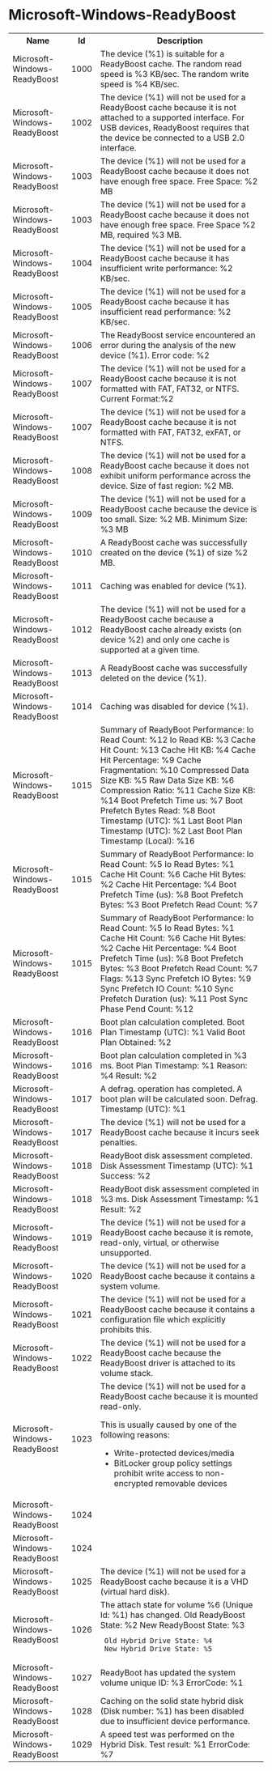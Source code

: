 # Microsoft-Windows-ReadyBoost

<table>
<colgroup><col/><col/><col/></colgroup>
<tr><th>Name</th><th>Id</th><th>Description</th></tr>
<tr><td>Microsoft-Windows-ReadyBoost</td><td>1000</td><td>The device (%1) is suitable for a ReadyBoost cache.  The random read speed is %3 KB/sec.  The random write speed is %4 KB/sec.</td></tr>
<tr><td>Microsoft-Windows-ReadyBoost</td><td>1002</td><td>The device (%1) will not be used for a ReadyBoost cache because it is not attached to a supported interface.
     For USB devices, ReadyBoost requires that the device be connected to a USB 2.0 interface.
</td></tr>
<tr><td>Microsoft-Windows-ReadyBoost</td><td>1003</td><td>The device (%1) will not be used for a ReadyBoost cache because it does not have enough free space. Free Space: %2 MB</td></tr>
<tr><td>Microsoft-Windows-ReadyBoost</td><td>1003</td><td>The device (%1) will not be used for a ReadyBoost cache because it does not have enough free space. Free Space %2 MB, required %3 MB.</td></tr>
<tr><td>Microsoft-Windows-ReadyBoost</td><td>1004</td><td>The device (%1) will not be used for a ReadyBoost cache because it has insufficient write performance: %2 KB/sec.</td></tr>
<tr><td>Microsoft-Windows-ReadyBoost</td><td>1005</td><td>The device (%1) will not be used for a ReadyBoost cache because it has insufficient read performance: %2 KB/sec.</td></tr>
<tr><td>Microsoft-Windows-ReadyBoost</td><td>1006</td><td>The ReadyBoost service encountered an error during the analysis of the new device (%1). Error code: %2</td></tr>
<tr><td>Microsoft-Windows-ReadyBoost</td><td>1007</td><td>The device (%1) will not be used for a ReadyBoost cache because it is not formatted with FAT, FAT32, or NTFS. Current Format:%2</td></tr>
<tr><td>Microsoft-Windows-ReadyBoost</td><td>1007</td><td>The device (%1) will not be used for a ReadyBoost cache because it is not formatted with FAT, FAT32, exFAT, or NTFS.</td></tr>
<tr><td>Microsoft-Windows-ReadyBoost</td><td>1008</td><td>The device (%1) will not be used for a ReadyBoost cache because it does not exhibit uniform performance across the device.  Size of fast region: %2 MB.</td></tr>
<tr><td>Microsoft-Windows-ReadyBoost</td><td>1009</td><td>The device (%1) will not be used for a ReadyBoost cache because the device is too small. Size: %2 MB.  Minimum Size: %3 MB</td></tr>
<tr><td>Microsoft-Windows-ReadyBoost</td><td>1010</td><td>A ReadyBoost cache was successfully created on the device (%1) of size %2 MB.</td></tr>
<tr><td>Microsoft-Windows-ReadyBoost</td><td>1011</td><td>Caching was enabled for device (%1).</td></tr>
<tr><td>Microsoft-Windows-ReadyBoost</td><td>1012</td><td>The device (%1) will not be used for a ReadyBoost cache because a ReadyBoost cache already exists (on device %2) and only one cache is supported at a given time.</td></tr>
<tr><td>Microsoft-Windows-ReadyBoost</td><td>1013</td><td>A ReadyBoost cache was successfully deleted on the device (%1).</td></tr>
<tr><td>Microsoft-Windows-ReadyBoost</td><td>1014</td><td>Caching was disabled for device (%1).</td></tr>
<tr><td>Microsoft-Windows-ReadyBoost</td><td>1015</td><td>Summary of ReadyBoot Performance:
     Io Read Count: %12
     Io Read KB: %3
     Cache Hit Count: %13
     Cache Hit KB: %4
     Cache Hit Percentage: %9
     Cache Fragmentation: %10
     Compressed Data Size KB: %5
     Raw Data Size KB: %6
     Compression Ratio: %11
     Cache Size KB: %14
     Boot Prefetch Time us: %7
     Boot Prefetch Bytes Read: %8
     Boot Timestamp (UTC): %1
     Last Boot Plan Timestamp (UTC): %2
     Last Boot Plan Timestamp (Local): %16</td></tr>
<tr><td>Microsoft-Windows-ReadyBoost</td><td>1015</td><td>Summary of ReadyBoot Performance:
     Io Read Count: %5
     Io Read Bytes: %1
     Cache Hit Count: %6
     Cache Hit Bytes: %2
     Cache Hit Percentage: %4
     Boot Prefetch Time (us): %8
     Boot Prefetch Bytes: %3
     Boot Prefetch Read Count: %7
</td></tr>
<tr><td>Microsoft-Windows-ReadyBoost</td><td>1015</td><td>Summary of ReadyBoot Performance:
     Io Read Count: %5
     Io Read Bytes: %1
     Cache Hit Count: %6
     Cache Hit Bytes: %2
     Cache Hit Percentage: %4
     Boot Prefetch Time (us): %8
     Boot Prefetch Bytes: %3
     Boot Prefetch Read Count: %7
     Flags: %13
     Sync Prefetch IO Bytes: %9
     Sync Prefetch IO Count: %10
     Sync Prefetch Duration (us): %11
     Post Sync Phase Pend Count: %12
</td></tr>
<tr><td>Microsoft-Windows-ReadyBoost</td><td>1016</td><td>Boot plan calculation completed.
     Boot Plan Timestamp (UTC): %1
     Valid Boot Plan Obtained: %2</td></tr>
<tr><td>Microsoft-Windows-ReadyBoost</td><td>1016</td><td>Boot plan calculation completed in %3 ms.
     Boot Plan Timestamp: %1
     Reason: %4
     Result: %2</td></tr>
<tr><td>Microsoft-Windows-ReadyBoost</td><td>1017</td><td>A defrag. operation has completed.  A boot plan will be calculated soon.  Defrag. Timestamp (UTC): %1</td></tr>
<tr><td>Microsoft-Windows-ReadyBoost</td><td>1017</td><td>The device (%1) will not be used for a ReadyBoost cache because it incurs seek penalties.</td></tr>
<tr><td>Microsoft-Windows-ReadyBoost</td><td>1018</td><td>ReadyBoot disk assessment completed.
     Disk Assessment Timestamp (UTC): %1
     Success: %2</td></tr>
<tr><td>Microsoft-Windows-ReadyBoost</td><td>1018</td><td>ReadyBoot disk assessment completed in %3 ms.
     Disk Assessment Timestamp: %1
     Result: %2</td></tr>
<tr><td>Microsoft-Windows-ReadyBoost</td><td>1019</td><td>The device (%1) will not be used for a ReadyBoost cache because it is remote, read-only, virtual, or otherwise unsupported.</td></tr>
<tr><td>Microsoft-Windows-ReadyBoost</td><td>1020</td><td>The device (%1) will not be used for a ReadyBoost cache because it contains a system volume.</td></tr>
<tr><td>Microsoft-Windows-ReadyBoost</td><td>1021</td><td>The device (%1) will not be used for a ReadyBoost cache because it contains a configuration file which explicitly prohibits this.</td></tr>
<tr><td>Microsoft-Windows-ReadyBoost</td><td>1022</td><td>The device (%1) will not be used for a ReadyBoost cache because the ReadyBoost driver is attached to its volume stack.</td></tr>
<tr><td>Microsoft-Windows-ReadyBoost</td><td>1023</td><td>The device (%1) will not be used for a ReadyBoost cache because it is mounted read-only.

 This is usually caused by one of the following reasons:
 * Write-protected devices/media
 * BitLocker group policy settings prohibit write access to non-encrypted removable devices</td></tr>
<tr><td>Microsoft-Windows-ReadyBoost</td><td>1024</td><td></td></tr>
<tr><td>Microsoft-Windows-ReadyBoost</td><td>1024</td><td></td></tr>
<tr><td>Microsoft-Windows-ReadyBoost</td><td>1025</td><td>The device (%1) will not be used for a ReadyBoost cache because it is a VHD (virtual hard disk).</td></tr>
<tr><td>Microsoft-Windows-ReadyBoost</td><td>1026</td><td>The attach state for volume %6 (Unique Id: %1) has changed.
     Old ReadyBoost State: %2
     New ReadyBoost State: %3

     Old Hybrid Drive State: %4
     New Hybrid Drive State: %5
</td></tr>
<tr><td>Microsoft-Windows-ReadyBoost</td><td>1027</td><td>ReadyBoot has updated the system volume unique ID: %3
 ErrorCode: %1</td></tr>
<tr><td>Microsoft-Windows-ReadyBoost</td><td>1028</td><td>Caching on the solid state hybrid disk (Disk number: %1) has been disabled due to insufficient device performance.</td></tr>
<tr><td>Microsoft-Windows-ReadyBoost</td><td>1029</td><td>A speed test was performed on the Hybrid Disk.
Test result: %1
ErrorCode: %7</td></tr>
</table>
